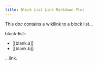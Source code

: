 ```yaml
---
title: Block List Link Markdown Plus
---
```

This doc contains a wikilink to a block list...

block-list::
+ [[blank.a]]
+ [[blank.b]]

...link.
